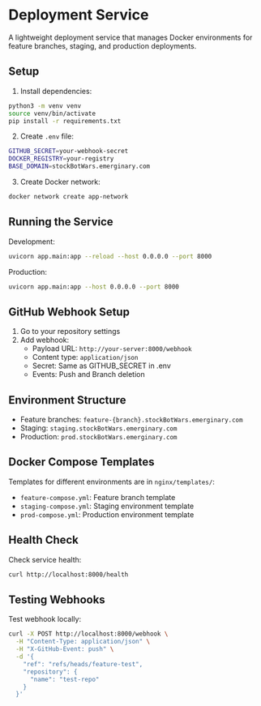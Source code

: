 # Deployment Service

A lightweight deployment service that manages Docker environments for feature branches, staging, and production deployments.

## Setup

1. Install dependencies:
```bash
python3 -m venv venv
source venv/bin/activate
pip install -r requirements.txt
```

2. Create `.env` file:
```bash
GITHUB_SECRET=your-webhook-secret
DOCKER_REGISTRY=your-registry
BASE_DOMAIN=stockBotWars.emerginary.com
```

3. Create Docker network:
```bash
docker network create app-network
```

## Running the Service

Development:
```bash
uvicorn app.main:app --reload --host 0.0.0.0 --port 8000
```

Production:
```bash
uvicorn app.main:app --host 0.0.0.0 --port 8000
```

## GitHub Webhook Setup

1. Go to your repository settings
2. Add webhook:
   - Payload URL: `http://your-server:8000/webhook`
   - Content type: `application/json`
   - Secret: Same as GITHUB_SECRET in .env
   - Events: Push and Branch deletion

## Environment Structure

- Feature branches: `feature-{branch}.stockBotWars.emerginary.com`
- Staging: `staging.stockBotWars.emerginary.com`
- Production: `prod.stockBotWars.emerginary.com`

## Docker Compose Templates

Templates for different environments are in `nginx/templates/`:
- `feature-compose.yml`: Feature branch template
- `staging-compose.yml`: Staging environment template
- `prod-compose.yml`: Production environment template

## Health Check

Check service health:
```bash
curl http://localhost:8000/health
```

## Testing Webhooks

Test webhook locally:
```bash
curl -X POST http://localhost:8000/webhook \
  -H "Content-Type: application/json" \
  -H "X-GitHub-Event: push" \
  -d '{
    "ref": "refs/heads/feature-test",
    "repository": {
      "name": "test-repo"
    }
  }'
``` 